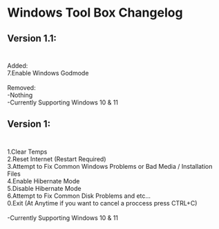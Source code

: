 # Windows Tool Box Changelog

## Version 1.1:<br><br>
Added:<br>
7.Enable Windows Godmode<br><br>
Removed:<br>
-Nothing<br>
-Currently Supporting Windows 10 & 11

## Version 1:<br><br>
1.Clear Temps<br>
2.Reset Internet (Restart Required)<br>
3.Attempt to Fix Common Windows Problems or Bad Media / Installation Files<br>
4.Enable Hibernate Mode<br>
5.Disable Hibernate Mode<br>
6.Attempt to Fix Common Disk Problems and etc...<br>
0.Exit (At Anytime if you want to cancel a proccess press CTRL+C)<br><br>
-Currently Supporting Windows 10 & 11

